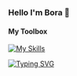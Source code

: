 ### Hello I'm Bora 👋

#### My Toolbox
[![My Skills](https://skillicons.dev/icons?i=js,html,css,wasm,rust,c,vim,git,aws,bootstrap,bash,cs,bots,discord,dotnet,figma,devto,idea,instagram,linkedin,md,linux,powershell,stackoverflow,twitter,visualstudio,vscode,webpack,nginx,vercel,mongodb,androidstudio)](https://skillicons.dev)

[![Typing SVG](https://readme-typing-svg.demolab.com?font=Fira+Code&pause=1000&color=04F702&width=435&lines=Hello+how+are+you+%3F)](https://git.io/typing-svg)
